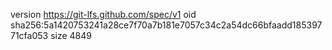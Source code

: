 version https://git-lfs.github.com/spec/v1
oid sha256:5a1420753241a28ce7f70a7b181e7057c34c2a54dc66bfaadd18539771cfa053
size 4849
